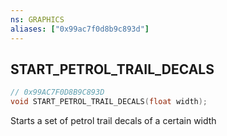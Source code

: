 ```yaml
---
ns: GRAPHICS
aliases: ["0x99ac7f0d8b9c893d"]
---
```

## START_PETROL_TRAIL_DECALS

```c
// 0x99AC7F0D8B9C893D
void START_PETROL_TRAIL_DECALS(float width);
```

Starts a set of petrol trail decals of a certain width

